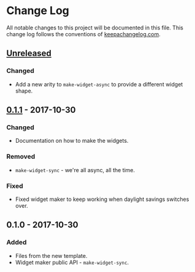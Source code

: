 # Change Log
All notable changes to this project will be documented in this file. This change log follows the conventions of [keepachangelog.com](http://keepachangelog.com/).

## [Unreleased]
### Changed
- Add a new arity to `make-widget-async` to provide a different widget shape.

## [0.1.1] - 2017-10-30
### Changed
- Documentation on how to make the widgets.

### Removed
- `make-widget-sync` - we're all async, all the time.

### Fixed
- Fixed widget maker to keep working when daylight savings switches over.

## 0.1.0 - 2017-10-30
### Added
- Files from the new template.
- Widget maker public API - `make-widget-sync`.

[Unreleased]: https://github.com/your-name/mandelbrot-javafx-clj/compare/0.1.1...HEAD
[0.1.1]: https://github.com/your-name/mandelbrot-javafx-clj/compare/0.1.0...0.1.1

